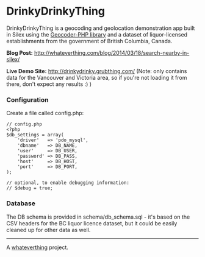 DrinkyDrinkyThing
=================

DrinkyDrinkyThing is a geocoding and geolocation demonstration app built in Silex using the [Geocoder-PHP library](http://geocoder-php.org/) and a dataset of liquor-licensed establishments from the government of British Columbia, Canada.

**Blog Post:** http://whateverthing.com/blog/2014/03/18/search-nearby-in-silex/

**Live Demo Site:** http://drinkydrinky.grubthing.com/ (Note: only contains data for the Vancouver and Victoria area, so if you're not loading it from there, don't expect any results :) )

### Configuration

Create a file called config.php:

    // config.php
    <?php
    $db_settings = array(
        'driver'   => 'pdo_mysql',
        'dbname'   => DB_NAME,
        'user'     => DB_USER,
        'password' => DB_PASS,
        'host'     => DB_HOST,
        'port'     => DB_PORT,
    );

    // optional, to enable debugging information:
    // $debug = true;

### Database

The DB schema is provided in schema/db\_schema.sql - it's based on the CSV headers for the BC liquor licence dataset, but it could be easily cleaned up for other data as well.

---
A [whateverthing](http://whateverthing.com) project.
